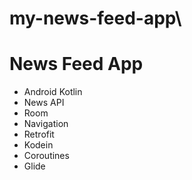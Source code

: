 # my-news-feed-app\

# News Feed App

+ Android Kotlin
+ News API
+ Room
+ Navigation
+ Retrofit
+ Kodein
+ Coroutines
+ Glide
